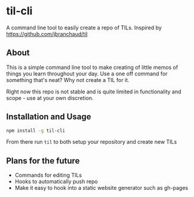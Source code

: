 # til-cli
A command line tool to easily create a repo of TILs. Inspired by https://github.com/jbranchaud/til

## About

This is a simple command line tool to make creating of little memos of things you learn throughout your day. Use a one off command for something that's neat? Why not create a TIL for it.

Right now this repo is not stable and is quite limited in functionality and scope - use at your own discretion.

## Installation and Usage

```bash
npm install -g til-cli
```

From there run ```til``` to both setup your repository and create new TILs

## Plans for the future
* Commands for editing TILs
* Hooks to automatically push repo
* Make it easy to hook into a static website generator such as gh-pages
